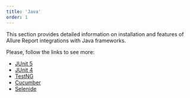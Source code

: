 ```yaml
---
title: 'Java'
order: 1
---
```

This section provides detailed information on installation and features of Allure Report integrations with Java frameworks. 

Please, follow the links to see more:
- [JUnit 5](./junit5)
- [JUnit 4](./junit4)
- [TestNG](./testng)
- [Cucumber](./cucumber)
- [Selenide](./selenide)